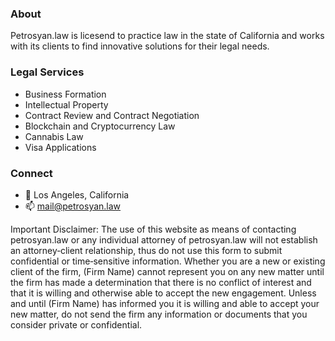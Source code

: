 ### About

Petrosyan.law is licesend to practice law in the state of California and works with its clients to find innovative solutions for their legal needs. 

### Legal Services
- Business Formation
- Intellectual Property 
- Contract Review and Contract Negotiation
- Blockchain and Cryptocurrency Law
- Cannabis Law
- Visa Applications

### Connect
- 📍 Los Angeles, California
- 📫 mail@petrosyan.law

Important Disclaimer: The use of this website as means of contacting petrosyan.law or any individual attorney of petrosyan.law will not establish an attorney‐client relationship, thus do not use this form to submit confidential or time‐sensitive information. Whether you are a new or existing client of the firm, (Firm Name) cannot represent you on any new matter until the firm has made a determination that there is no conflict of interest and that it is willing and otherwise able to accept the new engagement. Unless and until (Firm Name) has informed you it is willing and able to accept your new matter, do not send the firm any information or documents that you consider private or confidential.
